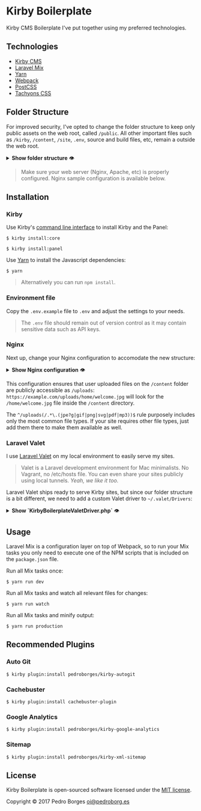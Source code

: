 # Kirby Boilerplate

Kirby CMS Boilerplate I've put together using my preferred technologies.

## Technologies
- [Kirby CMS](https://getkirby.com)
- [Laravel Mix](https://github.com/JeffreyWay/laravel-mix/tree/master/docs#readme)
- [Yarn](https://yarnpkg.com)
- [Webpack](https://webpack.js.org)
- [PostCSS](http://postcss.org)
- [Tachyons CSS](http://tachyons.io)

## Folder Structure
For improved security, I've opted to change the folder structure to keep only public assets on the web root, called `/public`. All other important files such as `/kirby`, `/content`, `/site`, `.env`, source and build files, etc, remain a outside the web root.

<details>
    <summary><strong>Show folder structure</strong> 👁</summary><p>

    ├── accounts
    ├── cache
    ├── config
    ├── content
    ├── kirby
    ├── package.json
    ├── panel
    ├── plugins
    ├── public
    │   ├── avatars
    │   ├── css
    │   ├── fonts
    │   ├── images
    │   ├── index.php
    │   ├── js
    │   ├── robots.txt
    │   ├── thumbs
    ├── resources
    │   ├── js
    │   ├── sass
    │   ├── snippets
    │   └── templates
    ├── site
    │   ├── blueprints
    │   ├── controllers
    │   └── models
    ├── site.php
    ├── webpack.mix.js
    └── yarn.lock

</p></details>

> Make sure your web server (Nginx, Apache, etc) is properly configured. Nginx sample configuration is available below.

## Installation

### Kirby
Use Kirby's [command line interface](https://github.com/getkirby/cli) to install Kirby and the Panel:

    $ kirby install:core

    $ kirby install:panel

Use [Yarn](https://yarnpkg.com) to install the Javascript dependencies:

    $ yarn

> Alternatively you can run `npm install`.

### Environment file
Copy the `.env.example` file to `.env` and adjust the settings to your needs.

> The `.env` file should remain out of version control as it may contain sensitive data such as API keys.

### Nginx
Next up, change your Nginx configuration to accomodate the new structure:

<details>
    <summary><strong>Show Nginx configuration</strong> 👁</summary><p>

    server {
        listen 80;
        listen [::]:80;
        server_name example.com;
        root /var/www/example.com/public;

        add_header X-Frame-Options "SAMEORIGIN";
        add_header X-XSS-Protection "1; mode=block";
        add_header X-Content-Type-Options "nosniff";

        index.html index.php;

        charset utf-8;
        #client_max_body_size 20M;

        # Enable cache busting
        location ~* (.+)\.(?:\d+)\.(js|css)$ {
            try_files $uri $1.$2;
        }

        # Expire rules for static content

        # Feed
        location ~* \.(?:atom|rss)$ {
            expires 1h;
        }

        # Media: images, icons, video, audio, HTC
        location ~* \.(?:jpe?g|gif|png|ico|cur|gz|svg|svgz|mp4|ogg|ogv|webm|htc)$ {
            expires 1M;
            access_log off;
            add_header Cache-Control "public";
        }

        # CSS and Javascript
        location ~* \.(?:css|js)$ {
            expires 1y;
            access_log off;
        }

        # Rewrite user uploaded content
        location ~ ^/uploads(/.*\.(jpe?g|gif|png|svg|pdf|mp3))$ {
            root /var/www/example.com/content/;
            try_files $1 =404;
        }

        location / {
            try_files $uri $uri/ /index.php?$query_string;
        }

        location /panel {
            root /var/www/example.com/;
            try_files $uri $uri/ /panel/index.php?$query_string;

            location ~ \.php$ {
                fastcgi_split_path_info ^(.+\.php)(/.+)$;
                fastcgi_pass unix:/var/run/php/php7.1-fpm.sock;
                fastcgi_index index.php;
                include fastcgi_params;
            }
        }

        location = /favicon.ico { access_log off; log_not_found off; }
        location = /robots.txt  { access_log off; log_not_found off; }
        location = /sitemap.xml { access_log off; log_not_found off; }

        access_log off;
        error_log  /var/log/nginx/example.com-error.log error;

        error_page 404 /index.php;

        location ~ \.php$ {
            fastcgi_split_path_info ^(.+\.php)(/.+)$;
            fastcgi_pass unix:/var/run/php/php7.1-fpm.sock;
            fastcgi_index index.php;
            include fastcgi_params;
        }

        # Prevent clients from accessing hidden files (starting with a dot)
        # Access to `/.well-known/` is allowed.
        # https://www.mnot.net/blog/2010/04/07/well-known
        # https://tools.ietf.org/html/rfc5785
        location ~* /\.(?!well-known\/) {
            deny all;
        }

        # Prevent clients from accessing to backup/config/source files
        location ~* (?:\.(?:bak|conf|dist|fla|in[ci]|log|psd|sh|sql|sw[op])|~)$ {
            deny all;
        }
    }

</p></details>

This configuration ensures that user uploaded files on the `/content` folder are publicly accessible as `/uploads`: `https://example.com/uploads/home/welcome.jpg` will look for the `/home/welcome.jpg` file inside the `/content` directory.

The `^/uploads(/.*\.(jpe?g|gif|png|svg|pdf|mp3))$` rule purposely includes only the most common file types. If your site requires other file types, just add them there to make them available as well.

### Laravel Valet
I use [Laravel Valet](https://laravel.com/docs/master/valet) on my local environment to easily serve my sites.

> Valet is a Laravel development environment for Mac minimalists. No Vagrant, no /etc/hosts file. You can even share your sites publicly using local tunnels. _Yeah, we like it too._

Laravel Valet ships ready to serve Kirby sites, but since our folder structure is a bit different, we need to add a custom Valet driver to `~/.valet/Drivers`:

<details>
    <summary><strong>Show `KirbyBoilerplateValetDriver.php`</strong> 👁</summary><p>

```php
<?php

class KirbyBoilerplateValetDriver extends ValetDriver
{
    /**
     * Determine if the driver serves the request.
     *
     * @param  string  $sitePath
     * @param  string  $siteName
     * @param  string  $uri
     * @return void
     */
    public function serves($sitePath, $siteName, $uri)
    {
        return is_dir($sitePath.'/kirby') && is_dir($sitePath.'/public');
    }

    /**
     * Determine if the incoming request is for a static file.
     *
     * @param  string  $sitePath
     * @param  string  $siteName
     * @param  string  $uri
     * @return string|false
     */
    public function isStaticFile($sitePath, $siteName, $uri)
    {
        $contentUri = $uri;

        if (strpos($uri, '/uploads/') === 0) {
            $contentUri = substr($uri, 8);
        }

        if ($this->isActualFile($contentFilePath = $sitePath.'/content'.$contentUri)) {
            return $contentFilePath;
        }

        if (strpos($uri, '/panel/') === 0) {
            if ($this->isActualFile($panelFilePath = $sitePath.$uri)) {
                return $panelFilePath;
            }
        }

        if ($this->isActualFile($staticFilePath = $sitePath.'/public'.$uri)) {
            return $staticFilePath;
        }

        return false;
    }

    /**
     * Get the fully resolved path to the application's front controller.
     *
     * @param  string  $sitePath
     * @param  string  $siteName
     * @param  string  $uri
     * @return string
     */
    public function frontControllerPath($sitePath, $siteName, $uri)
    {
        // Needed to force Kirby to use *.dev to generate its URLs...
        $_SERVER['SERVER_NAME'] = $_SERVER['HTTP_HOST'];

        if (preg_match('/^\/panel/', $uri)) {
            $_SERVER['SCRIPT_NAME'] = '/panel/index.php';

            return $sitePath.'/panel/index.php';
        }

        $_SERVER['SCRIPT_NAME'] = '/public/index.php';

        return $sitePath.'/public/index.php';
    }
}
```

</p></details>

## Usage
Laravel Mix is a configuration layer on top of Webpack, so to run your Mix tasks you only need to execute one of the NPM scripts that is included on the `package.json` file.

Run all Mix tasks once:

    $ yarn run dev

Run all Mix tasks and watch all relevant files for changes:

    $ yarn run watch

Run all Mix tasks and minify output:

    $ yarn run production

## Recommended Plugins

### Auto Git

    $ kirby plugin:install pedroborges/kirby-autogit

### Cachebuster

    $ kirby plugin:install cachebuster-plugin

### Google Analytics

    $ kirby plugin:install pedroborges/kirby-google-analytics

### Sitemap

    $ kirby plugin:install pedroborges/kirby-xml-sitemap

## License
Kirby Boilerplate is open-sourced software licensed under the [MIT license](http://www.opensource.org/licenses/mit-license.php).

Copyright © 2017 Pedro Borges <oi@pedroborg.es>
